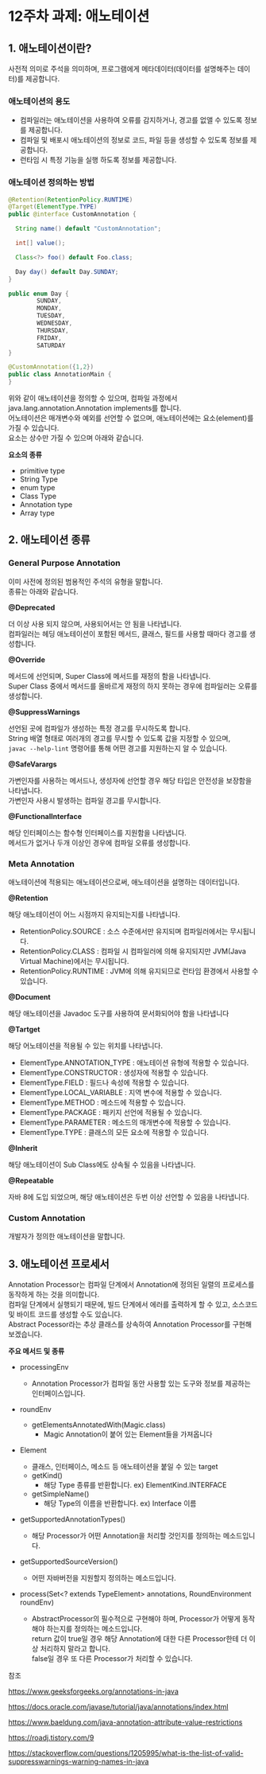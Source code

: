 # 12주차 과제: 애노테이션

## 1. 애노테이션이란?

사전적 의미로 주석을 의미하며, 프로그램에게 메타데이터(데이터를 설명해주는 데이터)를 제공합니다.

### 애노테이션의 용도

- 컴파일러는 애노테이션을 사용하여 오류를 감지하거나, 경고를 없앨 수 있도록 정보를 제공합니다.
- 컴파일 및 배포시 애노테이션의 정보로 코드, 파일 등을 생성할 수 있도록 정보를 제공합니다.
- 런타임 시 특정 기능을 실행 하도록 정보를 제공합니다.



### 애노테이션 정의하는 방법

```java
@Retention(RetentionPolicy.RUNTIME)
@Target(ElementType.TYPE)
public @interface CustomAnnotation {

  String name() default "CustomAnnotation";

  int[] value();

  Class<?> foo() default Foo.class;

  Day day() default Day.SUNDAY;
}

public enum Day {
		SUNDAY,
		MONDAY,
		TUESDAY,
		WEDNESDAY,
		THURSDAY,
		FRIDAY,
		SATURDAY
}

@CustomAnnotation({1,2})
public class AnnotationMain {
}
```

위와 같이 애노테이션을 정의할 수 있으며, 컴파일 과정에서 java.lang.annotation.Annotation implements를 합니다.  
어노테이션은 매개변수와 예외를 선언할 수 없으며, 애노테이션에는 요소(element)를 가질 수 있습니다.  
요소는 상수만 가질 수 있으며 아래와 같습니다.

**요소의 종류**

- primitive type
- String Type
- enum type
- Class Type
- Annotation type
- Array type



## 2. 애노테이션 종류

### General Purpose Annotation

이미 사전에 정의된 범용적인 주석의 유형을 말합니다.  
종류는 아래와 같습니다.

**@Deprecated**

더 이상 사용 되지 않으며, 사용되어서는 안 됨을 나타냅니다.  
컴파일러는 헤딩 애노테이션이 포함된 메서드, 클래스, 필드를 사용할 때마다 경고를 생성합니다.



**@Override**

메서드에 선언되며, Super Class에 메서드를 재정의 함을 나타냅니다.  
Super Class 중에서 메서드를 올바르게 재정의 하지 못하는 경우에 컴파일러는 오류를 생성합니다.



**@SuppressWarnings**

선언된 곳에 컴파일가 생성하는 특정 경고를 무시하도록 합니다.  
String 배열 형태로 여러개의 경고를 무시할 수 있도록 값을 지정할 수 있으며,   
`javac --help-lint` 명령어를 통해 어떤 경고를 지원하는지 알 수 있습니다.



**@SafeVarargs**

가변인자를 사용하는 메서드나, 생성자에 선언할 경우 해당 타입은 안전성을 보장함을 나타냅니다.  
가변인자 사용시 발생하는 컴파일 경고를 무시합니다.



**@FunctionalInterface**

해당 인터페이스는 함수형 인터페이스를 지원함을 나타냅니다.  
메서드가 없거나 두개 이상인 경우에 컴파일 오류를 생성합니다.



### Meta Annotation

애노테이션에 적용되는 애노테이션으로써, 애노테이션을 설명하는 데이터입니다.

**@Retention**

해당 애노테이션이 어느 시점까지 유지되는지를 나타냅니다.

- RetentionPolicy.SOURCE : 소스 수준에서만 유지되며 컴파일러에서는 무시됩니다.
- RetentionPolicy.CLASS : 컴파일 시 컴파일러에 의해 유지되지만 JVM(Java Virtual Machine)에서는 무시됩니다.
- RetentionPolicy.RUNTIME :  JVM에 의해 유지되므로 런타임 환경에서 사용할 수 있습니다.



**@Document**

  해당 애노테이션을 Javadoc 도구를 사용하여 문서화되어야 함을 나타냅니다



**@Tartget**

해당 어노테이션을 적용될 수 있는 위치를 나타냅니다.

- ElementType.ANNOTATION_TYPE : 애노테이션 유형에 적용할 수 있습니다.
- ElementType.CONSTRUCTOR : 생성자에 적용할 수 있습니다.
- ElementType.FIELD : 필드나 속성에 적용할 수 있습니다.
- ElementType.LOCAL_VARIABLE : 지역 변수에 적용할 수 있습니다.
- ElementType.METHOD : 메소드에 적용할 수 있습니다.
- ElementType.PACKAGE : 패키지 선언에 적용될 수 있습니다.
- ElementType.PARAMETER : 메소드의 매개변수에 적용할 수 있습니다.
- ElementType.TYPE : 클래스의 모든 요소에 적용할 수 있습니다.



**@Inherit**

해당 애노테이션이 Sub Class에도 상속될 수 있음을 나타냅니다.



**@Repeatable**

자바 8에 도입 되었으며, 해당 애노테이션은 두번 이상 선언할 수 있음을 나타냅니다.



### Custom Annotation

개발자가 정의한 애노테이션을 말합니다.



## 3. 애노테이션 프로세서

Annotation Processor는 컴파일 단계에서 Annotation에 정의된 일렬의 프로세스를 동작하게 하는 것을 의미합니다.   
컴파일 단계에서 실행되기 때문에, 빌드 단계에서 에러를 출력하게 할 수 있고, 소스코드 및 바이트 코드를 생성할 수도 있습니다.  
Abstract Pocessor라는 추상 클래스를 상속하여 Annotation Processor를 구현해 보겠습니다.



**주요 메서드 및 종류**

- processingEnv
    - Annotation Processor가 컴파일 동안 사용할 있는 도구와 정보를 제공하는 인터페이스입니다.
- roundEnv
    - getElementsAnnotatedWith(Magic.class)
        - Magic Annotation이 붙어 있는 Element들을 가져옵니다
- Element 
    - 클래스, 인터페이스, 메소드 등 애노테이션을 붙일 수 있는 target
    - getKind()
        - 해당 Type 종류를 반환합니다. ex) ElementKind.INTERFACE
    - getSimpleName()
        - 해당 Type의 이름을 반환합니다. ex) Interface 이름

- getSupportedAnnotationTypes() 
    -  해당 Processor가 어떤 Annotation을 처리할 것인지를 정의하는 메소드입니다.
- getSupportedSourceVersion()
    - 어떤 자바버전을 지원할지 정의하는 메소드입니다.
- process(Set<? extends TypeElement> annotations, RoundEnvironment roundEnv)
    - AbstractProcessor의 필수적으로 구현해야 하며, Processor가 어떻게 동작해야 하는지를 정의하는 메소드입니다.  
        return 값이 true일 경우 해당 Annotation에 대한 다른 Processor한테 더 이상 처리하지 말라고 합니다.  
        false일 경우 또 다른 Processor가 처리할 수 있습니다.





참조

https://www.geeksforgeeks.org/annotations-in-java

https://docs.oracle.com/javase/tutorial/java/annotations/index.html

https://www.baeldung.com/java-annotation-attribute-value-restrictions

https://roadj.tistory.com/9

https://stackoverflow.com/questions/1205995/what-is-the-list-of-valid-suppresswarnings-warning-names-in-java

